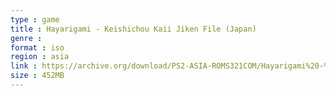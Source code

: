 ```yaml
---
type : game
title : Hayarigami - Keishichou Kaii Jiken File (Japan)
genre : 
format : iso
region : asia
link : https://archive.org/download/PS2-ASIA-ROMS321COM/Hayarigami%20-%20Keishichou%20Kaii%20Jiken%20File%20%28Japan%29.7z
size : 452MB
---
```


